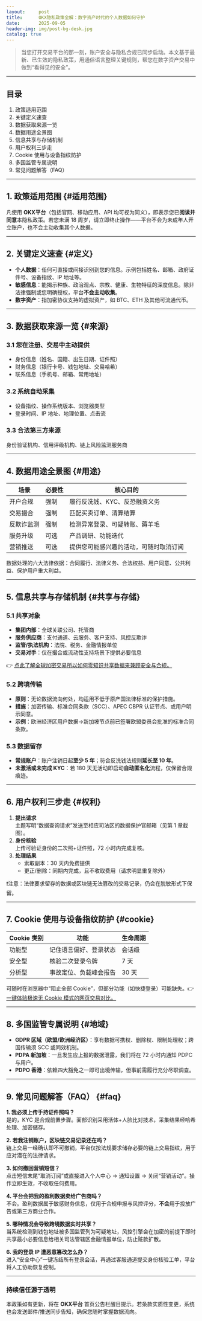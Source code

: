 ```yaml
---
layout:     post
title:      OKX隐私政策全解：数字资产时代的个人数据如何守护
date:       2025-09-05
header-img: img/post-bg-desk.jpg
catalog: true
---
```


> 当您打开交易平台的那一刻，账户安全与隐私合规已同步启动。本文基于最新、已生效的隐私政策，用通俗语言整理关键规则，帮您在数字资产交易中做到“看得见的安全”。

---

## 目录
1. 政策适用范围  
2. 关键定义速查  
3. 数据获取来源一览  
4. 数据用途全景图  
5. 信息共享与存储机制  
6. 用户权利三步走  
7. Cookie 使用与设备指纹防护  
8. 多国监管专属说明  
9. 常见问题解答（FAQ）

---

## 1. 政策适用范围 {#适用范围}

凡使用 **OKX平台**（包括官网、移动应用、API 均可视为同义），即表示您已**阅读并同意**本隐私政策。若您未满 18 周岁，请立即终止操作——平台不会为未成年人开立账户，也不会主动收集其个人数据。

---

## 2. 关键定义速查 {#定义}

- **个人数据**：任何可直接或间接识别到您的信息。示例包括姓名、邮箱、政府证件号、设备指纹、IP 地址等。  
- **敏感信息**：能揭示种族、政治观点、宗教、健康、生物特征的深度信息。除非法律强制或您明确授权，平台**不会主动收集**。  
- **数字资产**：指加密协议支持的虚拟资产，如 BTC、ETH 及其他可流通代币。  

---

## 3. 数据获取来源一览 {#来源}

### 3.1 您在注册、交易中主动提供  
- 身份信息（姓名、国籍、出生日期、证件照）  
- 财务信息（银行卡号、钱包地址、交易哈希）  
- 联系信息（手机号、邮箱、常用地址）

### 3.2 系统自动采集  
- 设备指纹、操作系统版本、浏览器类型  
- 登录时间、IP 地址、地理位置、点击流

### 3.3 合法第三方来源  
身份验证机构、信用评级机构、链上风险监测服务商

---

## 4. 数据用途全景图 {#用途}

| 场景 | 必要性 | 核心目的 |
| --- | --- | --- |
| 开户合规 | 强制 | 履行反洗钱、KYC、反恐融资义务 |
| 交易撮合 | 强制 | 匹配买卖订单、清算结算 |
| 反欺诈监测 | 强制 | 检测异常登录、可疑转账、薅羊毛 |
| 服务升级 | 可选 | 产品调研、功能迭代 |
| 营销推送 | 可选 | 提供您可能感兴趣的活动，可随时取消订阅 |

数据处理的六大法律依据：合同履行、法律义务、合法权益、用户同意、公共利益、保护用户重大利益。

---

## 5. 信息共享与存储机制 {#共享与存储}

### 5.1 共享对象
- **集团内部**：全球关联公司、托管商  
- **服务供应商**：支付通道、云服务、客户支持、风控反欺诈  
- **监管/执法机构**：法院、税务、金融情报单位  
- **交易对手**：仅在撮合或流动性支持场景下提供必要信息

👉 [点此了解全球加密交易所以如何零知识共享数据来兼顾安全与合规。](https://okxdog.com/)

### 5.2 跨境传输 
- **原则**：无论数据流向何处，均适用不低于原产国法律标准的保护措施。  
- **措施**：加密传输、标准合同条款（SCC）、APEC CBPR 认证节点、或用户明示同意。  
- **示例**：欧洲经济区用户数据→新加坡节点前已签署欧盟委员会批准的标准合同条款。

### 5.3 数据留存
- **常规账户**：账户注销日起**至少 5 年**；符合反洗钱法规则**延长至 10 年**。  
- **未激活或未完成 KYC**：若 180 天无活动即启动**自动匿名化**流程，仅保留合规痕迹。

---

## 6. 用户权利三步走 {#权利}

1. **提出请求**  
   主题写明“数据查询请求”发送至相应司法区的数据保护官邮箱（见第 1 章截图）。  
2. **身份核验**  
   上传可验证身份的二次照+证件照，72 小时内完成复核。  
3. **处理结果**  
   - 索取副本：30 天内免费提供  
   - 更正/删除：同期内完成，且不收取费用（请求明显重复除外）

❗注意：法律要求留存的数据或区块链无法篡改的交易记录，仍会在脱敏形式下保留。

---

## 7. Cookie 使用与设备指纹防护 {#cookie}

| Cookie 类别 | 功能 | 生命周期 |
| --- | --- | --- |
| 功能型 | 记住语言偏好、登录状态 | 会话级 |
| 安全型 | 核验二次登录令牌 | 7 天 |
| 分析型 | 事故定位、负载峰会报告 | 30 天 |

可随时在浏览器中“阻止全部 Cookie”，但部分功能（如快捷登录）可能缺失。👉 [一键体验极速无 Cookie 模式的网页交易对比。](https://okxdog.com/)

---

## 8. 多国监管专属说明 {#地域}

- **GDPR 区域（欧盟/欧洲经济区）**：享有数据可携权、删除权、限制处理权；跨国传输须 SCC 或同效机制。  
- **PDPA 新加坡**：一旦发生应上报的数据泄露，我们将在 72 小时内通知 PDPC 与用户。  
- **PDPO 香港**：依赖四大豁免之一即可出境传输，但事前需履行充分尽职调查。

---

## 9. 常见问题解答（FAQ） {#faq}

**1. 我必须上传手持证件照吗？**  
是的，KYC 是合规前置步骤。面部识别采用活体+人脸比对技术，采集结果经哈希处理、加密储存。

**2. 若我注销账户，区块链交易记录还在吗？**  
链上交易一经确认即不可撤销，平台仅按法规要求储存必要的链上交易指纹，用于应对潜在的法律请求。

**3. 如何撤回营销短信？**  
点击短信末尾“取消订阅”或直接进入个人中心 → 通知设置 → 关闭“营销活动”。操作立即生效，不收取任何费用。

**4. 平台会把我的盈利数据卖给广告商吗？**  
不会。盈利数据属于敏感财务信息，仅用于合规申报与风控评分，**不会**用于投放广告或第三方商业合作。

**5. 哪种情况会导致跨境数据实时共享？**  
当系统检测到钱包地址被多国监管列为可疑地址，风控引擎会在加密的前提下即时共享最小必要信息给相关司法管辖区金融情报单位，防止赃款扩散。

**6. 我的登录 IP 遭恶意篡改怎么办？**  
进入“安全中心”一键冻结所有登录会话，再通过客服通道提交身份核验工单，平台将人工协助恢复控制。

---

### 持续信任源于透明

本政策如有更新，将在 **OKX平台** 首页公告栏醒目提示。若条款实质性变更，系统也会发送邮件/推送同步告知，确保您随时掌握数据流向。